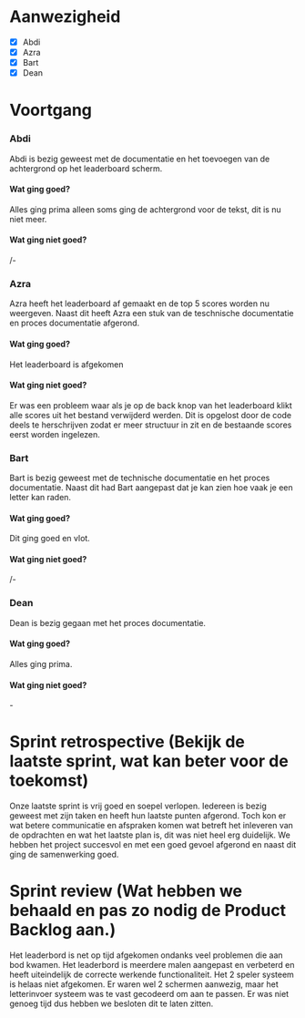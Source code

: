 # Aanwezigheid
- [x] Abdi
- [x] Azra
- [x] Bart
- [x] Dean

# Voortgang
### Abdi
Abdi is bezig geweest met de documentatie en het toevoegen van de achtergrond op het 
leaderboard scherm. 
#### Wat ging goed?
Alles ging prima alleen soms ging de achtergrond voor de tekst, dit is nu niet meer. 
#### Wat ging niet goed?
/-

### Azra
Azra heeft het leaderboard af gemaakt en de top 5 scores worden nu weergeven. 
Naast dit heeft Azra een stuk van de teschnische documentatie en proces documentatie afgerond.
#### Wat ging goed?
Het leaderboard is afgekomen
#### Wat ging niet goed?
Er was een probleem waar als je op de back knop van het leaderboard klikt alle scores uit het bestand
verwijderd werden. Dit is opgelost door de code deels te herschrijven zodat er
meer structuur in zit en de bestaande scores eerst worden ingelezen.

### Bart
Bart is bezig geweest met de technische documentatie en het proces documentatie. Naast
dit had Bart aangepast dat je kan zien hoe vaak je een letter kan raden.
#### Wat ging goed?
Dit ging goed en vlot.
#### Wat ging niet goed?
/-

### Dean
Dean is bezig gegaan met het proces documentatie. 
#### Wat ging goed?
Alles ging prima. 
#### Wat ging niet goed?
\-

# Sprint retrospective (Bekijk de laatste sprint, wat kan beter voor de toekomst)
Onze laatste sprint is vrij goed en soepel verlopen. Iedereen is bezig geweest met zijn taken en 
heeft hun laatste punten afgerond. Toch kon er wat betere communicatie en afspraken komen 
wat betreft het inleveren van de opdrachten en wat het laatste plan is, dit was niet heel erg duidelijk. 
We hebben het project succesvol en met een goed gevoel afgerond en naast dit ging de samenwerking goed.

# Sprint review (Wat hebben we behaald en pas zo nodig de Product Backlog aan.)
Het leaderbord is net op tijd afgekomen ondanks veel problemen die aan bod kwamen. 
Het leaderbord is meerdere malen aangepast en verbeterd en heeft uiteindelijk de correcte werkende functionaliteit. 
Het 2 speler systeem is helaas niet afgekomen. 
Er waren wel 2 schermen aanwezig, maar het letterinvoer systeem was te vast gecodeerd om aan te passen. 
Er was niet genoeg tijd dus hebben we besloten dit te laten zitten.